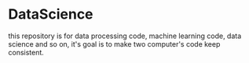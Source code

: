 # DataScience
this repository is for data processing code, machine learning code, data science and so on, it's goal is to make two computer's code keep consistent.
